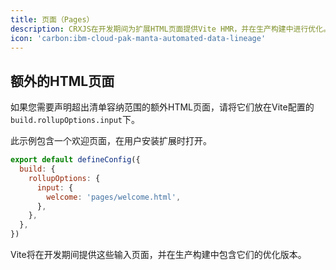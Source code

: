 ```yaml
---
title: 页面（Pages）
description: CRXJS在开发期间为扩展HTML页面提供Vite HMR，并在生产构建中进行优化。清单可以声明最常见的页面，如操作弹出窗口和选项页面，但并非每个扩展页面都在清单中有位置。
icon: 'carbon:ibm-cloud-pak-manta-automated-data-lineage'
---
```


## 额外的HTML页面

如果您需要声明超出清单容纳范围的额外HTML页面，请将它们放在Vite配置的`build.rollupOptions.input`下。

此示例包含一个欢迎页面，在用户安装扩展时打开。

```javascript [vite.config.ts]
export default defineConfig({
  build: {
    rollupOptions: {
      input: {
        welcome: 'pages/welcome.html',
      },
    },
  },
})
```

Vite将在开发期间提供这些输入页面，并在生产构建中包含它们的优化版本。
